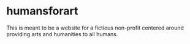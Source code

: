 # humansforart
 This is meant to be a website for a fictious non-profit centered around providing arts and humanities to all humans. 
